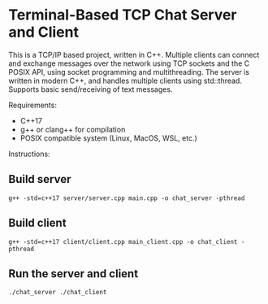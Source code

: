 # Terminal-Based TCP Chat Server and Client 

This is a TCP/IP based project, written in C++. Multiple clients can connect and exchange messages over the network using TCP sockets and the C POSIX API, using socket programming and multithreading.
The server is written in modern C++, and handles multiple clients using std::thread. 
Supports basic send/receiving of text messages.

Requirements: 
- C++17
- g++ or clang++ for compilation
- POSIX compatible system (Linux, MacOS, WSL, etc.)


Instructions:
## Build server
`g++ -std=c++17 server/server.cpp main.cpp -o chat_server -pthread`

## Build client
`g++ -std=c++17 client/client.cpp main_client.cpp -o chat_client -pthread`

## Run the server and client
`./chat_server ./chat_client`
